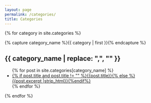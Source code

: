 ```yaml
---
layout: page
permalink: /categories/
title: Categories
---
```


{% for category in site.categories %}
<section>
  {% capture category_name %}{{ category | first }}{% endcapture %}
  <a name="{{ category_name | slugize | replace: ",", "" }}"></a>
  <h2 class="text-left subtitle">{{ category_name | replace: ",", "" }}</h2>
  <ul class="mdc-list filters-content">
    {% for post in site.categories[category_name] %}
    <li class="mdc-list-item">
      <a href="{{ site.baseurl }}{{ post.url }}">
        <span class="mdc-list-item__ripple"></span>
        <span class="mdc-list-item__text">{% if post.title and post.title != "" %}{{post.title}}{% else %}{{post.excerpt |strip_html}}{%endif%}</span>
      </a>
    </li>
    {% endfor %}
  </ul>
</section>
{% endfor %}
